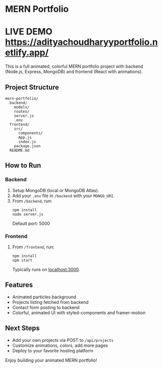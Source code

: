 # MERN Portfolio
# LIVE DEMO https://adityachoudharyyportfolio.netlify.app/
This is a full animated, colorful MERN portfolio project with backend (Node.js, Express, MongoDB) and frontend (React with animations).

## Project Structure

```
mern-portfolio/
  backend/
    models/
    routes/
    server.js
    .env
  frontend/
    src/
      components/
      App.js
      index.js
    package.json
  README.md
```

## How to Run

### Backend

1. Setup MongoDB (local or MongoDB Atlas).
2. Add your `.env` file in `/backend` with your `MONGO_URI`.
3. From `/backend`, run:
   ```
   npm install
   node server.js
   ```
   Default port: 5000

### Frontend

1. From `/frontend`, run:
   ```
   npm install
   npm start
   ```
   Typically runs on [localhost:3000](http://localhost:3000).

## Features

- Animated particles background
- Projects listing fetched from backend
- Contact form posting to backend
- Colorful, animated UI with styled-components and framer-motion

## Next Steps

- Add your own projects via POST to `/api/projects`
- Customize animations, colors, add more pages
- Deploy to your favorite hosting platform

Enjoy building your animated MERN portfolio!
